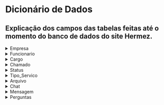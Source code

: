 # Dicionário de Dados

## Explicação dos campos das tabelas feitas até o momento do banco de dados do site Hermez.

<details>
<summary>Empresa</summary>

| Nome Dos Campos | Tipo de dados | Comprimento | Restrições   | Valor padrão   | Descrição                           |
|:---------------:|:-------------:|:-----------:|:------------:|:--------------:|:-----------------------------------:|
| emp_cod         | INT           | Default     | PK, NOT NULL | auto_increment | Número de identificação da empresa  |
| emp_nome        | VARCHAR       | 30          | NOT NULL     | N/A            | Razão Social da empresa             |
| emp_cnpj        | VARCHAR       | 30          | NOT NULL     | N/A            | CNPJ da empresa                     |
| emp_senha       | BINARY        | 60          | NOT NULL     | N/A            | Senha da empresa                    |
| emp_email       | VARCHAR       | 50          | NOT NULL     | N/A            | Email da empresa                    |

</details>


<details>
<summary>Funcionario</summary>

| Nome Dos Campos | Tipo de dados | Comprimento | Restrições   | Valor padrão   | Descrição                               |
|:---------------:|:-------------:|:-----------:|:------------:|:--------------:|:---------------------------------------:|
| fun_cod         | INT           | Default     | PK, NOT NULL | auto_increment | Número de identificação do funcionário  |
| fun_nome        | VARCHAR       | 30          | NOT NULL     | N/A            | Nome do funcionário                     |
| fun_funcao      | VARCHAR       | 20          | NOT NULL     | N/A            | Função do funcionário na empresa        |
| fun_email       | VARCHAR       | 30          | NOT NULL     | N/A            | Email do funcionário                    |
| fun_celular     | VARCHAR       | 15          | NOT NULL     | N/A            | Celular do funcionário                  |
| fun_senha       | BINARY        | 60          | NOT NULL     | N/A            | Senha do funcionário                    |
| emp_cod         | INT           | Default     | FK, NOT NULL | N/A            | Código da empresa                       |
| car_cod         | INT           | Default     | FK, NOT NULL | N/A            | Código do cargo                         |
| fun_dataNasc    | DATE          | Default     | NOT NULL     | N/A            | Data de nascimento do funcionário       |

</details>


<details>
<summary>Cargo</summary>

| Nome Dos Campos | Tipo de dados | Comprimento | Restrições   | Valor padrão   | Descrição                               |
|:---------------:|:-------------:|:-----------:|:------------:|:--------------:|:---------------------------------------:|
| car_cod         | INT           | Default     | PK, NOT NULL | auto_increment | Número de identificação do cargo        |
| car_desc        | VARCHAR       | 30          | NOT NULL     | N/A            | Nome do cargo do site (Adminitrstador, Tecnico e Padrão)|

</details>


<details>
<summary>Chamado</summary>

| Nome Dos Campos | Tipo de dados | Comprimento | Restrições   | Valor padrão   | Descrição                                 |
|:---------------:|:-------------:|:-----------:|:------------:|:--------------:|:-----------------------------------------:|
| cha_cod         | INT           | Default     | PK, NOT NULL | auto_increment | Número de identificação do chamado        |
| cha_desc        | VARCHAR       | 690         | NOT NULL     | N/A            | Descrição do chamado                      |
| cha_dataInicio  | DATETIME      | Default     | NOT NULL     | N/A            | Data e horário que o chamado foi aberto   |
| cha_dataFim     | DATETIME      | Default     |              | N/A            | Data e horário que o chamado foi fechado  |
| cha_local       | VARCHAR       | 32          |              | N/A            | Local do problema do chamado              |
| cha_titulo      | VARCHAR       | 30          | NOT NULL     | N/A            | Titulo do chamado                         |
| fun_cod         | INT           | Default     | FK, NOT NULL | N/A            | Código do funcionario que abriu o chamado |
| sta_cod         | INT           | Default     | FK, 1<=x<=6  | 1              | Código do status do chamado               |
| tec_cod         | INT           | Default     | FK, NOT NULL | N/A            | Código do técnico responsável pelo chamado|
| cha_prioridade  | INT           | Default     | 1 <= X <= 4  | 2              | Número da prioridade do chamado           |
| ser_cod         | INT           | Default     | FK, NOT NULL | N/A            | Código do tipo de serviço do chamado      |
| emp_cod         | INT           | Default     | FK, NOT NULL | N/A            | Código da empresa responsável pelo chamado|
| ct_cod          | INT           | Default     | FK, NOT NULL | N/A            | Código do chat relacionado ao chamado     |
| arq_cod         | INT           | Default     | FK           | N/A            | Código da imagem anexada no chamado       |

</details>


<details>
<summary>Status</summary>

| Nome Dos Campos | Tipo de dados | Comprimento | Restrições   | Valor padrão   | Descrição                                 |
|:---------------:|:-------------:|:-----------:|:------------:|:--------------:|:-----------------------------------------:|
| sta_cod         | INT           | Default     | PK, NOT NULL | auto_increment | Número de identificação do status         |
| sta_nome        | VARCHAR       | 20          | NOT NULL     | N/A            | Nome do status que um chamado pode estar  |
| sta_valor       | INT           | Default     | 1 <= x <= 6  | 0              | Valor do status em número                 |

</details>


<details>
<summary>Tipo_Servico</summary>

| Nome Dos Campos | Tipo de dados | Comprimento | Restrições   | Valor padrão   | Descrição                                            |
|:---------------:|:-------------:|:-----------:|:------------:|:--------------:|:----------------------------------------------------:|
| ser_cod         | INT           | Default     | PK, NOT NULL | auto_increment | Número de identificação do tipo de serviço           |
| ser_nome        | VARCHAR       | 31          | NOT NULL     | N/A            | Nome do tipo de serviço que um chamado pode ter      |
| ser_prioridade  | INT           | Default     | 1 <= x <= 4  | 2              | Número da prioridade do tipo de serviço              |

</details>


<details>
<summary>Arquivo</summary>

| Nome Dos Campos | Tipo de dados | Comprimento | Restrições   | Valor padrão   | Descrição                               |
|:---------------:|:-------------:|:-----------:|:------------:|:--------------:|:---------------------------------------:|
| arq_cod         | INT           | Default     | PK, NOT NULL | auto_increment | Número de identificação do arquivo      |
| arq_caminho     | VARCHAR       | 200         | NOT NULL     | N/A            | Link de onde a imagem está armazenada   |

</details>


<details>
<summary>Chat</summary>

| Nome Dos Campos | Tipo de dados | Comprimento | Restrições   | Valor padrão   | Descrição                               |
|:---------------:|:-------------:|:-----------:|:------------:|:--------------:|:---------------------------------------:|
| ct_cod          | INT           | Default     | PK, NOT NULL | auto_increment | Número de identificação do chat         |
| ct_status       | tinyint       | 1           |              | 1              | Status se o chat está aberto (1) ou fechado(0)|

</details>


<details>
<summary>Mensagem</summary>

| Nome Dos Campos | Tipo de dados | Comprimento | Restrições   | Valor padrão   | Descrição                                 |
|:---------------:|:-------------:|:-----------:|:------------:|:--------------:|:-----------------------------------------:|
| msg_cod         | INT           | Default     | PK, NOT NULL | auto_increment | Número de identificação da mensagem       |
| msg_texto       | VARCHAR       | 500         | NOT NULL     | N/A            | Texto contido na mensagem                 |
| fun_cod         | INT           | Default     | FK, NOT NULL | N/A            | Código do funcionario que enviou a mensagem|
| ct_cod          | INT           | Default     | FK, NOT NULL | N/A            | Código do chat que a mensgem foi enviada  |
| arq_cod         | INT           | Default     | FK           | N/A            | Código da imagem anexada na mensagem      |
| msg_dataEnv     | DATETIME      | Default     | NOT NULL     | N/A            | Data e horário que a mensagem foi enviada |

</details>


<details>
<summary>Perguntas</summary>

| Nome Dos Campos | Tipo de dados | Comprimento | Restrições   | Valor padrão   | Descrição                                 |
|:---------------:|:-------------:|:-----------:|:------------:|:--------------:|:-----------------------------------------:|
| per_cod         | INT           | Default     | PK, NOT NULL | auto_increment | Número de identificação da pergunta       |
| per_desc        | VARCHAR       | 120         | NOT NULL     | N/A            | Pergunta                                  |
| per_resposta    | VARCHAR       | 160         | NOT NULL     | N/A            | Resposta para respectiva pergunta         |
| emp_cod         | INT           | Default     | FK, NOT NULL | N/A            | Código da empresa responsável pela pergunta|

</details>